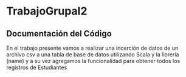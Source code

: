 # TrabajoGrupal2
## Documentación del Código
En el trabajo presente vamos a realizar una incerción de datos de un archivo csv a una tabla de base de datos utilizando Scala y la librería (name) y a su vez agregamos la funcionalidad para obtener todos los registros de Estudiantes 
